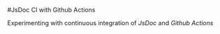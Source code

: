 #JsDoc CI with Github Actions

Experimenting with continuous integration of _JsDoc_ and _Github Actions_
